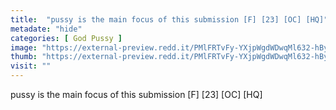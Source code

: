 ```yaml
---
title:  "pussy is the main focus of this submission [F] [23] [OC] [HQ]"
metadate: "hide"
categories: [ God Pussy ]
image: "https://external-preview.redd.it/PMlFRTvFy-YXjpWgdWDwqMl632-hByYBIlJnw19qvQs.jpg?auto=webp&s=41b0007c858f7a2237e8766cd3923cb72703cc9c"
thumb: "https://external-preview.redd.it/PMlFRTvFy-YXjpWgdWDwqMl632-hByYBIlJnw19qvQs.jpg?width=1080&crop=smart&auto=webp&s=256cf5863981fbee0301fc74686904c7aaa2cf7f"
visit: ""
---
```

pussy is the main focus of this submission [F] [23] [OC] [HQ]
